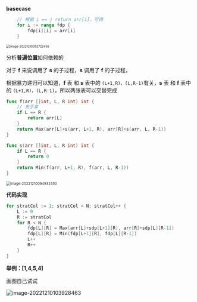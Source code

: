 

**basecase**

```go
	// 根据 i == j return arr[i]，可得
	for i := range fdp {
		fdp[i][i] = arr[i]
	}
```

<img src="E:\linux学习PDF\linux\img\image-20221210092722458.png" alt="image-20221210092722458" style="zoom:57%;" />



分析**普遍位置**如何依赖的

对于 **f** 来说调用了 **s** 的子过程，**s** 调用了 **f** 的子过程，

根据暴力递归可以知道，**f** 表 和 **s** 表中的 `(L+1,R)，(L,R-1)`有关，**s** 表 和 **f** 表中的 `(L+1,R)，(L,R-1)`，所以两张表可以交替完成

```go
func f(arr []int, L, R int) int {
    // 先手拿
    if L == R {
        return arr[L]
    }
    return Max(arr[L]+s(arr, L+1, R), arr[R]+s(arr, L, R-1))
}

func s(arr []int, L, R int) int {
    if L == R {
        return 0
    }
    return Min(f(arr, L+1, R), f(arr, L, R-1))
}
```



<img src="E:\linux学习PDF\linux\img\image-20221210094932350.png" alt="image-20221210094932350" style="zoom:67%;" />



**代码实现**

```go
for stratCol := 1; stratCol < N; stratCol++ {
    L := 0
    R := stratCol
    for R < N {
        fdp[L][R] = Max(arr[L]+sdp[L+1][R], arr[R]+sdp[L][R-1])
        fdp[L][R] = Min(fdp[L+1][R], fdp[L][R-1])
        L++
        R++
    }
}
```

**举例：[1,4,5,4]**

画图自己试试

![image-20221210103928463](E:\linux学习PDF\linux\img\image-20221210103928463.png)